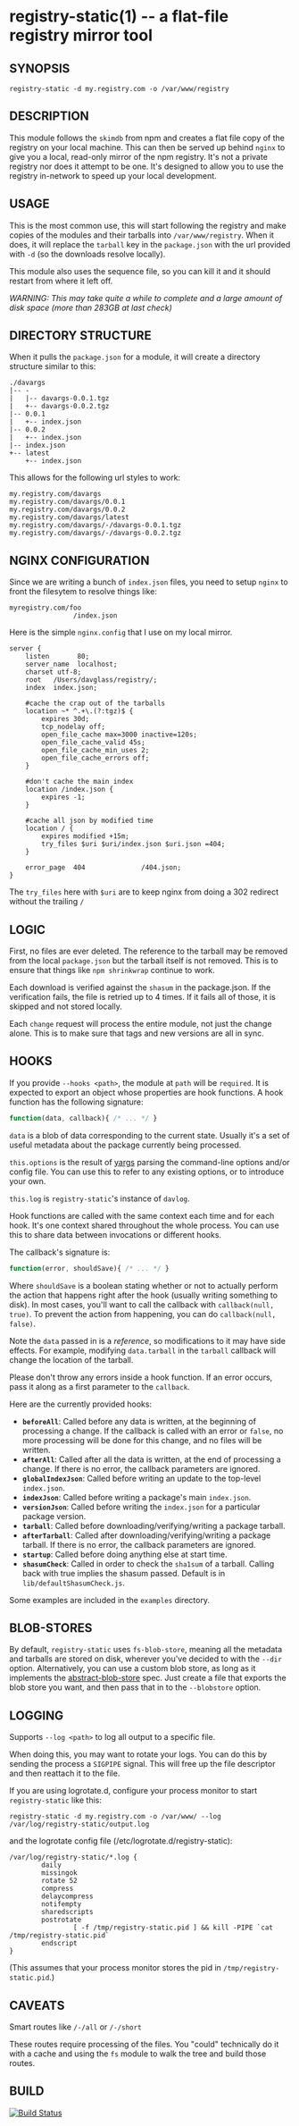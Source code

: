 registry-static(1) -- a flat-file registry mirror tool
======================================================

SYNOPSIS
--------

    registry-static -d my.registry.com -o /var/www/registry

DESCRIPTION
-----------

This module follows the `skimdb` from npm and creates a flat file copy of the
registry on your local machine. This can then be served up behind `nginx` to
give you a local, read-only mirror of the npm registry. It's not a private registry
nor does it attempt to be one. It's designed to allow you to use the registry
in-network to speed up your local development.

USAGE
-----

This is the most common use, this will start following the registry
and make copies of the modules and their tarballs into `/var/www/registry`.
When it does, it will replace the `tarball` key in the `package.json`
with the url provided with `-d` (so the downloads resolve locally).

This module also uses the sequence file, so you can kill it and it should
restart from where it left off.

_WARNING: This may take quite a while to complete and a large amount of disk space (more than 283GB at last check)_

DIRECTORY STRUCTURE
-------------------

When it pulls the `package.json` for a module, it will create a directory structure similar to this:

    ./davargs
    |-- -
    |   |-- davargs-0.0.1.tgz
    |   +-- davargs-0.0.2.tgz
    |-- 0.0.1
    |   +-- index.json
    |-- 0.0.2
    |   +-- index.json
    |-- index.json
    +-- latest
        +-- index.json

This allows for the following url styles to work:

    my.registry.com/davargs
    my.registry.com/davargs/0.0.1
    my.registry.com/davargs/0.0.2
    my.registry.com/davargs/latest
    my.registry.com/davargs/-/davargs-0.0.1.tgz
    my.registry.com/davargs/-/davargs-0.0.2.tgz



NGINX CONFIGURATION
-------------------

Since we are writing a bunch of `index.json` files, you need to setup `nginx` to front the filesytem to resolve things like:

    myregistry.com/foo
                    /index.json

Here is the simple `nginx.config` that I use on my local mirror.

    server {
        listen       80;
        server_name  localhost;
        charset utf-8;
        root   /Users/davglass/registry/;
        index  index.json;

        #cache the crap out of the tarballs
        location ~* ^.+\.(?:tgz)$ {
            expires 30d;
            tcp_nodelay off;
            open_file_cache max=3000 inactive=120s;
            open_file_cache_valid 45s;
            open_file_cache_min_uses 2;
            open_file_cache_errors off;
        }

        #don't cache the main index
        location /index.json {
            expires -1;
        }

        #cache all json by modified time
        location / {
            expires modified +15m;
            try_files $uri $uri/index.json $uri.json =404;
        }

        error_page  404              /404.json;
    }



The `try_files` here with `$uri` are to keep nginx from doing a 302 redirect without the trailing `/`

LOGIC
-----

First, no files are ever deleted. The reference to the tarball may be removed from the local `package.json` but
the tarball itself is not removed. This is to ensure that things like `npm shrinkwrap` continue to work.

Each download is verified against the `shasum` in the package.json. If the verification fails, the file is retried
up to 4 times. If it fails all of those, it is skipped and not stored locally.

Each `change` request will process the entire module, not just the change alone. This is to make sure that tags
and new versions are all in sync.

HOOKS
-----

If you provide `--hooks <path>`, the module at `path` will be `required`. It is expected to export an object
whose properties are hook functions. A hook function has the following signature:

```javascript
function(data, callback){ /* ... */ }
```

`data` is a blob of data corresponding to the current state. Usually it's a set of useful metadata about
the package currently being processed.

`this.options` is the result of [yargs](https://github.com/chevex/yargs) parsing the command-line options and/or
config file. You can use this to refer to any existing options, or to introduce your own.

`this.log` is `registry-static`'s instance of `davlog`.

Hook functions are called with the same context each time and for each hook. It's one context shared throughout
the whole process. You can use this to share data between invocations or different hooks.

The callback's signature is:

```javascript
function(error, shouldSave){ /* ... */ }
```

Where `shouldSave` is a boolean stating whether or not to actually perform the action that happens right
after the hook (usually writing something to disk). In most cases, you'll want to call the callback with
`callback(null, true)`. To prevent the action from happening, you can do `callback(null, false)`.

Note the `data` passed in is a *reference*, so modifications to it may have side effects. For example, modifying
`data.tarball` in the `tarball` callback will change the location of the tarball.

Please don't throw any errors inside a hook function. If an error occurs, pass it along as a first parameter to
the `callback`.

Here are the currently provided hooks:

* **`beforeAll`**: Called before any data is written, at the beginning of processing a change. If the callback is called with an error or `false`, no more processing will be done for this change, and no files will be written.
* **`afterAll`**: Called after all the data is written, at the end of processing a change. If there is no error, the callback parameters are ignored.
* **`globalIndexJson`**: Called before writing an update to the top-level `index.json`.
* **`indexJson`**: Called before writing a package's main `index.json`.
* **`versionJson`**: Called before writing the `index.json` for a particular package version.
* **`tarball`**: Called before downloading/verifying/writing a package tarball.
* **`afterTarball`**: Called after downloading/verifying/writing a package tarball. If there is no error, the callback parameters are ignored.
* **`startup`**: Called before doing anything else at start time.
* **`shasumCheck`**: Called in order to check the `sha1sum` of a tarball. Calling back with true implies the shasum passed. Default is in `lib/defaultShasumCheck.js`.

Some examples are included in the `examples` directory.

BLOB-STORES
-----------

By default, `registry-static` uses `fs-blob-store`, meaning all the metadata and tarballs are stored
on disk, wherever you've decided to with the `--dir` option. Alternatively, you can use a custom
blob store, as long as it implements the [abstract-blob-store](https://github.com/maxogden/abstract-blob-store)
spec. Just create a file that exports the blob store you want, and then pass that in to the `--blobstore` option.

LOGGING
-------

Supports `--log <path>` to log all output to a specific file.

When doing this, you may want to rotate your logs. You can do this by sending the 
process a `SIGPIPE` signal. This will free up the file descriptor and then reattach it to the file.

If you are using logrotate.d, configure your process monitor to start `registry-static` like this:

`registry-static -d my.registry.com -o /var/www/ --log /var/log/registry-static/output.log`


and the logrotate config file (/etc/logrotate.d/registry-static):

    /var/log/registry-static/*.log {
            daily
            missingok
            rotate 52
            compress
            delaycompress
            notifempty
            sharedscripts
            postrotate
                    [ -f /tmp/registry-static.pid ] && kill -PIPE `cat /tmp/registry-static.pid`
            endscript
    }

(This assumes that your process monitor stores the pid in `/tmp/registry-static.pid`.)

CAVEATS
-------

Smart routes like `/-/all` or `/-/short`

These routes require processing of the files. You "could" technically do it with a cache and using the `fs` module
to walk the tree and build those routes.

BUILD
-----

[![Build Status](https://travis-ci.org/davglass/registry-static.svg?branch=master)](https://travis-ci.org/davglass/registry-static)
